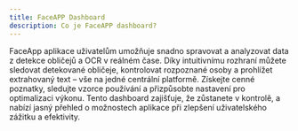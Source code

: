 ```yaml
---
title: FaceAPP Dashboard
description: Co je FaceAPP dashboard?
---
```

 
FaceApp aplikace uživatelům umožňuje snadno spravovat a analyzovat data z detekce obličejů a OCR v reálném čase. Díky intuitivnímu rozhraní můžete sledovat detekované obličeje, kontrolovat rozpoznané osoby a prohlížet extrahovaný text – vše na jedné centrální platformě. Získejte cenné poznatky, sledujte vzorce používání a přizpůsobte nastavení pro optimalizaci výkonu. Tento dashboard zajišťuje, že zůstanete v kontrolě, a nabízí jasný přehled o možnostech aplikace při zlepšení uživatelského zážitku a efektivity.